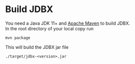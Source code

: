 # Build JDBX

You need a Java JDK 11+ and <a href="https://maven.apache.org">Apache Maven</a> to build JDBX.<br/>
In the root directory of your local copy run

    mvn package
    
This will build the JDBX jar file 

    ./target/jdbx-<version>.jar



